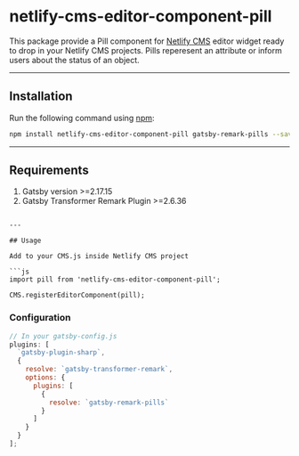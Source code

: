 # netlify-cms-editor-component-pill

This package provide a Pill component for [Netlify CMS](https://www.netlifycms.org/) editor widget ready to drop in your Netlify CMS projects.
Pills reperesent an attribute or inform users about the status of an object.

---

## Installation

Run the following command using [npm](https://www.npmjs.com/):

```bash
npm install netlify-cms-editor-component-pill gatsby-remark-pills --save

```

---

## Requirements

1. Gatsby version >=2.17.15
2. Gatsby Transformer Remark Plugin >=2.6.36

````

---

## Usage

Add to your CMS.js inside Netlify CMS project

```js
import pill from 'netlify-cms-editor-component-pill';

CMS.registerEditorComponent(pill);
````

### Configuration

```js
// In your gatsby-config.js
plugins: [
  `gatsby-plugin-sharp`,
  {
    resolve: `gatsby-transformer-remark`,
    options: {
      plugins: [
        {
          resolve: `gatsby-remark-pills`
        }
      ]
    }
  }
];
```
